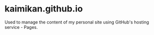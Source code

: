 # kaimikan.github.io
Used to manage the content of my personal site using GitHub's hosting service - Pages.
